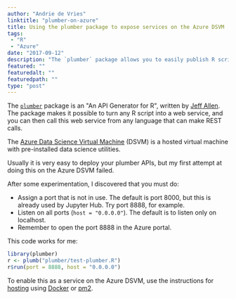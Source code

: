 ```yaml
---
author: "Andrie de Vries"
linktitle: "plumber-on-azure"
title: Using the plumber package to expose services on the Azure DSVM
tags: 
 - "R"
 - "Azure"
date: "2017-09-12"
description: "The `plumber` package allows you to easily publish R scripts as web services. In this post I explain how to use this package on the Azure data science virtual machine."
featured: ""
featuredalt: ""
featuredpath: ""
type: "post"
---
```


The [`plumber`](https://www.rplumber.io/) package is an "An API Generator for R", written by [Jeff Allen](https://github.com/trestletech).  The package makes it possible to turn any R script into a web service, and you can then call this web service from any language that can make REST calls.

The [Azure Data Science Virtual Machine](https://azure.microsoft.com/en-us/services/virtual-machines/data-science-virtual-machines/) (DSVM) is a hosted virtual machine with pre-installed data science utilities.

Usually it is very easy to deploy your plumber APIs, but my first attempt at doing this on the Azure DSVM failed.

After some experimentation, I discovered that you must do:

* Assign a port that is not in use. The default is port 8000, but this is already used by Jupyter Hub.  Try port 8888, for example.
* Listen on all ports (`host = "0.0.0.0"`). The default is to listen only on localhost.
* Remember to open the port 8888 in the Azure portal.

This code works for me:

```r
library(plumber)
r <- plumb("plumber/test-plumber.R")
r$run(port = 8888, host = "0.0.0.0")
```

To enable this as a service on the Azure DSVM, use the instructions for [hosting](https://www.rplumber.io/docs/hosting.html) using [Docker](https://www.rplumber.io/docs/hosting.html#docker) or [pm2](https://www.rplumber.io/docs/hosting.html#pm2).
